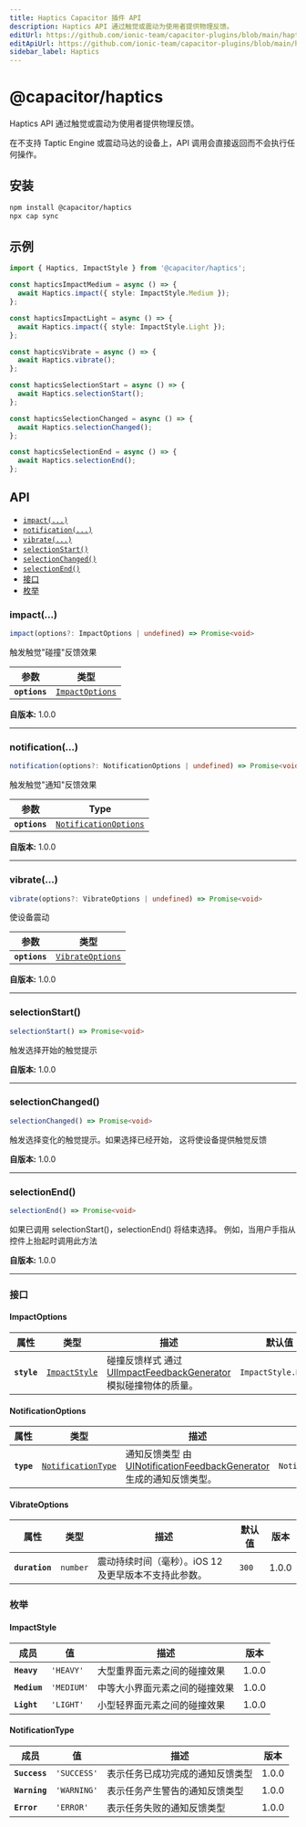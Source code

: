 ```yaml
---
title: Haptics Capacitor 插件 API
description: Haptics API 通过触觉或震动为使用者提供物理反馈。
editUrl: https://github.com/ionic-team/capacitor-plugins/blob/main/haptics/README.md
editApiUrl: https://github.com/ionic-team/capacitor-plugins/blob/main/haptics/src/definitions.ts
sidebar_label: Haptics
---
```


# @capacitor/haptics

Haptics API 通过触觉或震动为使用者提供物理反馈。

在不支持 Taptic Engine 或震动马达的设备上，API 调用会直接返回而不会执行任何操作。

## 安装

```bash
npm install @capacitor/haptics
npx cap sync
```

## 示例

```typescript
import { Haptics, ImpactStyle } from '@capacitor/haptics';

const hapticsImpactMedium = async () => {
  await Haptics.impact({ style: ImpactStyle.Medium });
};

const hapticsImpactLight = async () => {
  await Haptics.impact({ style: ImpactStyle.Light });
};

const hapticsVibrate = async () => {
  await Haptics.vibrate();
};

const hapticsSelectionStart = async () => {
  await Haptics.selectionStart();
};

const hapticsSelectionChanged = async () => {
  await Haptics.selectionChanged();
};

const hapticsSelectionEnd = async () => {
  await Haptics.selectionEnd();
};
```

## API

<docgen-index>

* [`impact(...)`](#impact)
* [`notification(...)`](#notification)
* [`vibrate(...)`](#vibrate)
* [`selectionStart()`](#selectionstart)
* [`selectionChanged()`](#selectionchanged)
* [`selectionEnd()`](#selectionend)
* [接口](#interfaces)
* [枚举](#enums)

</docgen-index>

<docgen-api>


### impact(...)

```typescript
impact(options?: ImpactOptions | undefined) => Promise<void>
```

触发触觉"碰撞"反馈效果

| 参数          | 类型                                                    |
| ------------- | ------------------------------------------------------- |
| **`options`** | <code><a href="#impactoptions">ImpactOptions</a></code> |

**自版本:** 1.0.0

--------------------


### notification(...)

```typescript
notification(options?: NotificationOptions | undefined) => Promise<void>
```

触发触觉"通知"反馈效果

| 参数          | Type                                                                |
| ------------- | ------------------------------------------------------------------- |
| **`options`** | <code><a href="#notificationoptions">NotificationOptions</a></code> |

**自版本:** 1.0.0

--------------------


### vibrate(...)

```typescript
vibrate(options?: VibrateOptions | undefined) => Promise<void>
```

使设备震动

| 参数          | 类型                                                      |
| ------------- | --------------------------------------------------------- |
| **`options`** | <code><a href="#vibrateoptions">VibrateOptions</a></code> |

**自版本:** 1.0.0

--------------------


### selectionStart()

```typescript
selectionStart() => Promise<void>
```

触发选择开始的触觉提示

**自版本:** 1.0.0

--------------------


### selectionChanged()

```typescript
selectionChanged() => Promise<void>
```

触发选择变化的触觉提示。如果选择已经开始，
这将使设备提供触觉反馈

**自版本:** 1.0.0

--------------------


### selectionEnd()

```typescript
selectionEnd() => Promise<void>
```

如果已调用 selectionStart()，selectionEnd() 将结束选择。
例如，当用户手指从控件上抬起时调用此方法

**自版本:** 1.0.0

--------------------


### 接口


#### ImpactOptions

| 属性          | 类型                                                | 描述                                                                                                                                                                              | 默认值                        | 版本 |
| ----------- | --------------------------------------------------- | ---------------------------------------------------------------------------------------------------------------------------------------------------------------------------------------- | ------------------------------ | ----- |
| **`style`** | <code><a href="#impactstyle">ImpactStyle</a></code> | 碰撞反馈样式 通过 [UIImpactFeedbackGenerator](https://developer.apple.com/documentation/uikit/uiimpactfeedbackstyle) 模拟碰撞物体的质量。 | <code>ImpactStyle.Heavy</code> | 1.0.0 |


#### NotificationOptions

| 属性         | 类型                                                          | 描述                                                                                                                                                                                       | 默认值                               | 版本 |
| ---------- | ------------------------------------------------------------- | ------------------------------------------------------------------------------------------------------------------------------------------------------------------------------------------------- | ------------------------------------- | ----- |
| **`type`** | <code><a href="#notificationtype">NotificationType</a></code> | 通知反馈类型 由 [UINotificationFeedbackGenerator](https://developer.apple.com/documentation/uikit/uinotificationfeedbacktype) 生成的通知反馈类型。 | <code>NotificationType.SUCCESS</code> | 1astom0 |


#### VibrateOptions

| 属性              | 类型                | 描述                                                                   | 默认值          | 版本 |
| -------------- | ------------------- | ----------------------------------------------------------------------------- | ---------------- | ----- |
| **`duration`** | <code>number</code> | 震动持续时间（毫秒）。iOS 12 及更早版本不支持此参数。 | <code>300</code> | 1.0.0 |


### 枚举


#### ImpactStyle

| 成员         | 值                 | 描述                                                  | 版本 |
| ------------ | --------------------- | ------------------------------------------------------------ | ----- |
| **`Heavy`**  | <code>'HEAVY'</code>  | 大型重界面元素之间的碰撞效果     | 1.0.0 |
| **`Medium`** | <code>'MEDIUM'</code> | 中等大小界面元素之间的碰撞效果 | 1.0.0 |
| **`Light`**  | <code>'LIGHT'</code>  | 小型轻界面元素之间的碰撞效果     | 1.0.0 |


#### NotificationType

| 成员           | 值                  | 描述                                                                    | 版本 |
| ------------- | ---------------------- | ------------------------------------------------------------------------------ | ----- |
| **`Success`** | <code>'SUCCESS'</code> | 表示任务已成功完成的通知反馈类型 | 1.0.0 |
| **`Warning`** | <code>'WARNING'</code> | 表示任务产生警告的通知反馈类型     | 1.0.0 |
| **`Error`**   | <code>'ERROR'</code>   | 表示任务失败的通知反馈类型                 | 1.0.0 |

</docgen-api>